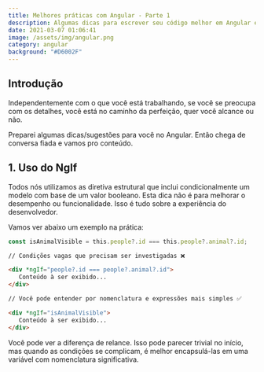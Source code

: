 ```yaml
---
title: Melhores práticas com Angular - Parte 1
description: Algumas dicas para escrever seu código melhor em Angular e também Javascript.
date: 2021-03-07 01:06:41
image: /assets/img/angular.png
category: angular
background: "#D6002F"
---
```

## Introdução

Independentemente com o que você está trabalhando, se você se preocupa com os detalhes, você está no caminho da perfeição, quer você alcance ou não.

Preparei algumas dicas/sugestões para você no Angular. Então chega de conversa fiada e vamos pro conteúdo.

## 1. Uso do NgIf

Todos nós utilizamos as diretiva estrutural que inclui condicionalmente um modelo com base de um valor booleano. Esta dica não é para melhorar o desempenho ou funcionalidade. Isso é tudo sobre a experiência do desenvolvedor.

Vamos ver abaixo um exemplo na prática:

```typescript
const isAnimalVisible = this.people?.id === this.people?.animal?.id;
```
 
```html
// Condições vagas que precisam ser investigadas ❌

<div *ngIf="people?.id === people?.animal?.id">
   Conteúdo à ser exibido...                       
</div>

// Você pode entender por nomenclatura e expressões mais simples ✅

<div *ngIf="isAnimalVisible">
   Conteúdo à ser exibido...
</div>
```

Você pode ver a diferença de relance. Isso pode parecer trivial no início, mas quando as condições se complicam, é melhor encapsulá-las em uma variável com nomenclatura significativa.
